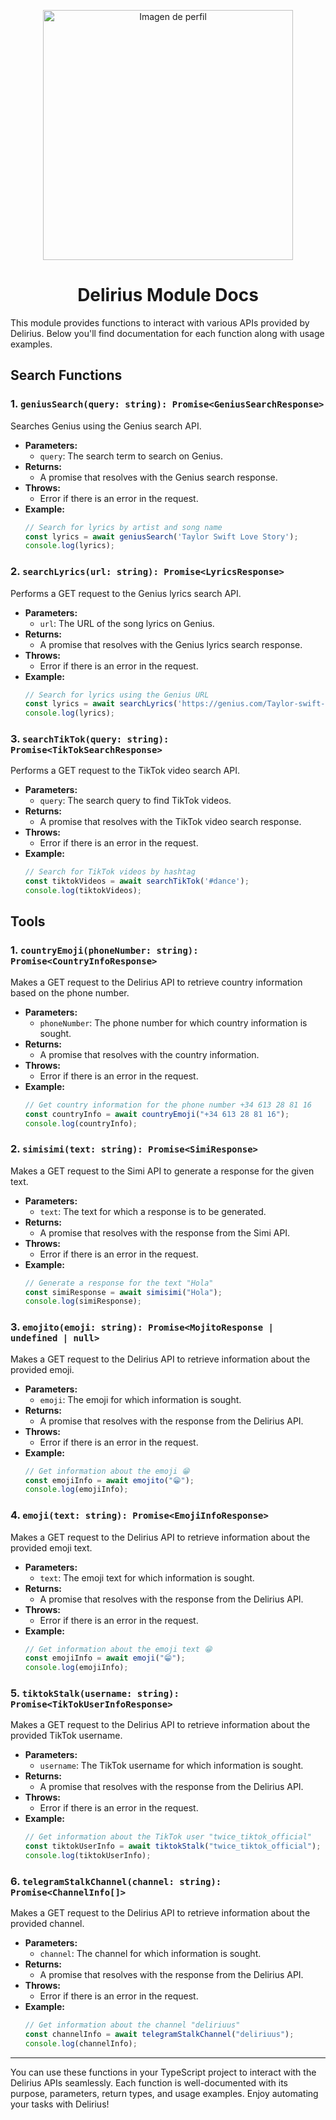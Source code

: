 <p align="center">
  <img src="https://i.ibb.co/5jbdSM3/image.jpg" alt="Imagen de perfil" width="400" height="400">
</p>


<h1 align="center">Delirius Module Docs</h1>

This module provides functions to interact with various APIs provided by Delirius. Below you'll find documentation for each function along with usage examples.

## Search Functions

### 1. `geniusSearch(query: string): Promise<GeniusSearchResponse>`

Searches Genius using the Genius search API.

- **Parameters:**
  - `query`: The search term to search on Genius.
- **Returns:** 
  - A promise that resolves with the Genius search response.
- **Throws:**
  - Error if there is an error in the request.
- **Example:**
  ```typescript
  // Search for lyrics by artist and song name
  const lyrics = await geniusSearch('Taylor Swift Love Story');
  console.log(lyrics);
    ```

### 2. `searchLyrics(url: string): Promise<LyricsResponse>`

Performs a GET request to the Genius lyrics search API.

- **Parameters:**
  - `url`: The URL of the song lyrics on Genius.
- **Returns:** 
  - A promise that resolves with the Genius lyrics search response.
- **Throws:**
  - Error if there is an error in the request.
- **Example:**
  ```typescript
  // Search for lyrics using the Genius URL
  const lyrics = await searchLyrics('https://genius.com/Taylor-swift-love-story-lyrics');
  console.log(lyrics);
  ```

### 3. `searchTikTok(query: string): Promise<TikTokSearchResponse>`

Performs a GET request to the TikTok video search API.

- **Parameters:**
  - `query`: The search query to find TikTok videos.
- **Returns:** 
  -  A promise that resolves with the TikTok video search response.
- **Throws:**
  - Error if there is an error in the request.
- **Example:**
  ```typescript
  // Search for TikTok videos by hashtag
  const tiktokVideos = await searchTikTok('#dance');
  console.log(tiktokVideos);
  ```













## Tools

### 1. `countryEmoji(phoneNumber: string): Promise<CountryInfoResponse>`

Makes a GET request to the Delirius API to retrieve country information based on the phone number.

- **Parameters:**
  - `phoneNumber`: The phone number for which country information is sought.
- **Returns:** 
  - A promise that resolves with the country information.
- **Throws:**
  - Error if there is an error in the request.
- **Example:**
  ```typescript
  // Get country information for the phone number +34 613 28 81 16
  const countryInfo = await countryEmoji("+34 613 28 81 16");
  console.log(countryInfo);
  ```

### 2. `simisimi(text: string): Promise<SimiResponse>`

Makes a GET request to the Simi API to generate a response for the given text.

- **Parameters:**
  - `text`: The text for which a response is to be generated.
- **Returns:** 
  - A promise that resolves with the response from the Simi API.
- **Throws:**
  - Error if there is an error in the request.
- **Example:**
  ```typescript
  // Generate a response for the text "Hola"
  const simiResponse = await simisimi("Hola");
  console.log(simiResponse);
  ```

### 3. `emojito(emoji: string): Promise<MojitoResponse | undefined | null>`

Makes a GET request to the Delirius API to retrieve information about the provided emoji.

- **Parameters:**
  - `emoji`: The emoji for which information is sought.
- **Returns:** 
  - A promise that resolves with the response from the Delirius API.
- **Throws:**
  - Error if there is an error in the request.
- **Example:**
  ```typescript
  // Get information about the emoji 😁
  const emojiInfo = await emojito("😁");
  console.log(emojiInfo);
  ```

### 4. `emoji(text: string): Promise<EmojiInfoResponse>`

Makes a GET request to the Delirius API to retrieve information about the provided emoji text.

- **Parameters:**
  - `text`: The emoji text for which information is sought.
- **Returns:** 
  - A promise that resolves with the response from the Delirius API.
- **Throws:**
  - Error if there is an error in the request.
- **Example:**
  ```typescript
  // Get information about the emoji text 😁
  const emojiInfo = await emoji("😁");
  console.log(emojiInfo);
  ```

### 5. `tiktokStalk(username: string): Promise<TikTokUserInfoResponse>`

Makes a GET request to the Delirius API to retrieve information about the provided TikTok username.

- **Parameters:**
  - `username`: The TikTok username for which information is sought.
- **Returns:** 
  - A promise that resolves with the response from the Delirius API.
- **Throws:**
  - Error if there is an error in the request.
- **Example:**
  ```typescript
  // Get information about the TikTok user "twice_tiktok_official"
  const tiktokUserInfo = await tiktokStalk("twice_tiktok_official");
  console.log(tiktokUserInfo);
  ```

### 6. `telegramStalkChannel(channel: string): Promise<ChannelInfo[]>`

Makes a GET request to the Delirius API to retrieve information about the provided channel.

- **Parameters:**
  - `channel`: The channel for which information is sought.
- **Returns:** 
  - A promise that resolves with the response from the Delirius API.
- **Throws:**
  - Error if there is an error in the request.
- **Example:**
  ```typescript
  // Get information about the channel "deliriuus"
  const channelInfo = await telegramStalkChannel("deliriuus");
  console.log(channelInfo);
  ```

---

You can use these functions in your TypeScript project to interact with the Delirius APIs seamlessly. Each function is well-documented with its purpose, parameters, return types, and usage examples. Enjoy automating your tasks with Delirius!
